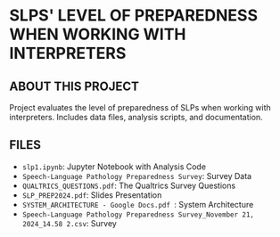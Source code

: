 # SLPS' LEVEL OF PREPAREDNESS WHEN WORKING WITH INTERPRETERS
## ABOUT THIS PROJECT
Project evaluates the level of preparedness of SLPs when working with interpreters. Includes data files, analysis scripts, and documentation.

## FILES
- `slp1.ipynb`: Jupyter Notebook with Analysis Code
- `Speech-Language Pathology Preparedness Survey`: Survey Data
- `QUALTRICS_QUESTIONS.pdf`: The Qualtrics Survey Questions
- `SLP_PREP2024.pdf`: Slides Presentation
- `SYSTEM_ARCHITECTURE - Google Docs.pdf `: System Architecture
- `Speech-Language Pathology Preparedness Survey_November 21, 2024_14.58 2.csv`: Survey

